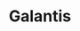 ---
title: Galantis
categories:
- radio
- digital
- press
tags:
- artist
position: 2
image: 
is-featured: 
is-front: 
website:
facebook: https://www.facebook.com/wearegalantis/
twitter:
instagram:
spotify:
soundcloud:
youtube:
apple:
layout: client
---